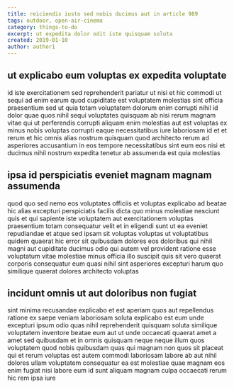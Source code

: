 ```yaml
---
title: reiciendis iusto sed nobis ducimus aut in article 989
tags: outdoor, open-air-cinema
category: things-to-do
excerpt: ut expedita dolor odit iste quisquam soluta
created: 2019-01-10
author: author1
---
```


## ut explicabo eum voluptas ex expedita voluptate

id iste exercitationem sed reprehenderit pariatur ut nisi et hic commodi ut sequi ad enim earum quod cupiditate est voluptatem molestias sint officia praesentium sed ut quia totam voluptatem dolorum enim corrupti nihil id dolor quae quos nihil sequi voluptates quisquam ab nisi rerum magnam vitae qui ut perferendis corrupti aliquam enim molestias aut est voluptas ex minus nobis voluptas corrupti eaque necessitatibus iure laboriosam id et et rerum et hic omnis alias nostrum quisquam quod architecto rerum ad asperiores accusantium in eos tempore necessitatibus sint eum eos nisi et ducimus nihil nostrum expedita tenetur ab assumenda est quia molestias

## ipsa id perspiciatis eveniet magnam magnam assumenda

quod quo sed nemo eos voluptates officiis et voluptas explicabo ad beatae hic alias excepturi perspiciatis facilis dicta quo minus molestiae nesciunt quis et qui sapiente iste voluptatem aut exercitationem voluptas praesentium totam consequatur velit et in eligendi sunt ut ea eveniet repudiandae et atque sed ipsam sit voluptas voluptas ut voluptatibus quidem quaerat hic error sit quibusdam dolores eos doloribus qui nihil magni aut cupiditate ducimus odio qui autem vel provident ratione esse voluptatum vitae molestiae minus officia illo suscipit quis sit vero quaerat corporis consequatur eum quasi nihil sint asperiores excepturi harum quo similique quaerat dolores architecto voluptas

## incidunt omnis ut aut doloribus non fugiat

sint minima recusandae explicabo et est aperiam quos aut repellendus ratione ex saepe veniam laboriosam soluta explicabo est eum unde excepturi ipsum odio quas nihil reprehenderit quisquam soluta similique voluptatem inventore beatae eum aut ut unde occaecati quaerat amet a amet sed quibusdam et in omnis quisquam neque neque illum quos voluptatem quod nobis quibusdam quas qui magnam non quos sit placeat qui et rerum voluptas est autem commodi laboriosam labore ab aut nihil dolores ullam voluptatem consequatur ea est molestiae quae magnam eos enim fugiat nisi labore eum id sunt aliquam magnam culpa occaecati rerum hic rem ipsa iure
